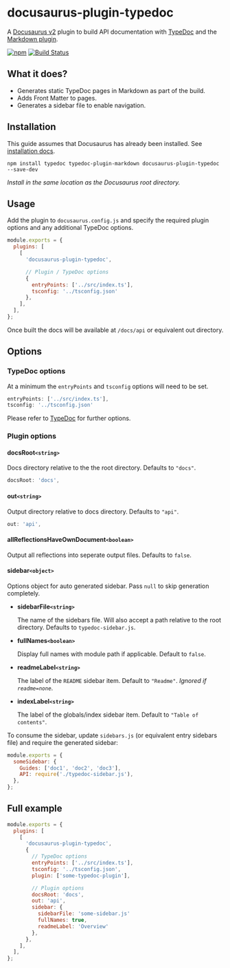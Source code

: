# docusaurus-plugin-typedoc

A [Docusaurus v2](https://v2.docusaurus.io/) plugin to build API documentation with [TypeDoc](https://github.com/TypeStrong/typedoc) and the [Markdown plugin](https://github.com/tgreyuk/typedoc-plugin-markdown/tree/master/packages/typedoc-plugin-markdown).

[![npm](https://img.shields.io/npm/v/docusaurus-plugin-typedoc.svg)](https://www.npmjs.com/package/docusaurus-plugin-typedoc)
[![Build Status](https://travis-ci.org/tgreyuk/typedoc-plugin-markdown.svg?branch=master)](https://travis-ci.org/tgreyuk/typedoc-plugin-markdown)

## What it does?

- Generates static TypeDoc pages in Markdown as part of the build.
- Adds Front Matter to pages.
- Generates a sidebar file to enable navigation.

## Installation

This guide assumes that Docusaurus has already been installed. See [installation docs](https://v2.docusaurus.io/docs/installation).

```shell
npm install typedoc typedoc-plugin-markdown docusaurus-plugin-typedoc --save-dev
```

_Install in the same location as the Docusaurus root directory._

## Usage

Add the plugin to `docusaurus.config.js` and specify the required plugin options and any additional TypeDoc options.

```js
module.exports = {
  plugins: [
    [
      'docusaurus-plugin-typedoc',

      // Plugin / TypeDoc options
      {
        entryPoints: ['../src/index.ts'],
        tsconfig: '../tsconfig.json'
      },
    ],
  ],
};
```

Once built the docs will be available at `/docs/api` or equivalent out directory.

## Options

### TypeDoc options

At a minimum the `entryPoints` and `tsconfig` options will need to be set.

```js
entryPoints: ['../src/index.ts'],
tsconfig: '../tsconfig.json'
```

Please refer to [TypeDoc](https://typedoc.org/guides/options/) for further options.

### Plugin options

#### docsRoot`<string>`

Docs directory relative to the the root directory. Defaults to `"docs"`.

```js
docsRoot: 'docs',
```

#### out`<string>`

Output directory relative to docs directory. Defaults to `"api"`.

```js
out: 'api',
```

#### allReflectionsHaveOwnDocument`<boolean>`

Output all reflections into seperate output files. Defaults to `false`.

#### sidebar`<object>`

Options object for auto generated sidebar. Pass `null` to skip generation completely.

- **sidebarFile`<string>`**

  The name of the sidebars file. Will also accept a path relative to the root directory. Defaults to `typedoc-sidebar.js`.

- **fullNames`<boolean>`**

  Display full names with module path if applicable. Default to `false`.

- **readmeLabel`<string>`**

  The label of the `README` sidebar item. Default to `"Readme"`.
  _Ignored if `readme=none`_.

- **indexLabel`<string>`**

  The label of the globals/index sidebar item. Default to `"Table of contents"`.


To consume the sidebar, update `sidebars.js` (or equivalent entry sidebars file) and require the generated sidebar:

```js
module.exports = {
  someSidebar: {
    Guides: ['doc1', 'doc2', 'doc3'],
    API: require('./typedoc-sidebar.js'),
  },
};
```

## Full example

```js
module.exports = {
  plugins: [
    [
      'docusaurus-plugin-typedoc',
      {
        // TypeDoc options
        entryPoints: ['../src/index.ts'],
        tsconfig: '../tsconfig.json',
        plugin: ['some-typedoc-plugin'],

        // Plugin options
        docsRoot: 'docs',
        out: 'api',
        sidebar: {
          sidebarFile: 'some-sidebar.js'
          fullNames: true,
          readmeLabel: 'Overview'
        },
      },
    ],
  ],
};
```

